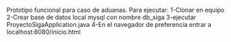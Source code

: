 Prototipo funcional para caso de aduanas.
Para ejecutar:
1-Clonar en equipo
2-Crear base de datos local mysql con nombre db_siga
3-ejecutar ProyectoSigaApplication.java
4-En el navegador de preferencia entrar a localhost:8080/inicio.html
